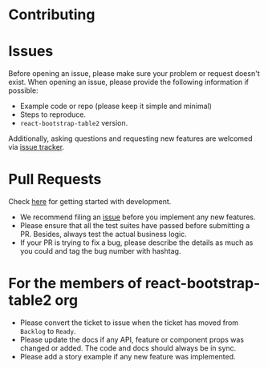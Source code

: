 # Contributing

# Issues
Before opening an issue, please make sure your problem or request doesn't exist. When opening an issue, please provide the following information if possible:

* Example code or repo (please keep it simple and minimal)
* Steps to reproduce.
* `react-bootstrap-table2` version.

Additionally, asking questions and requesting new features are welcomed via [issue tracker](https://github.com/react-bootstrap-table/react-bootstrap-table2/issues).

# Pull Requests
Check [here](./docs/development.md) for getting started with development.

* We recommend filing an [issue](https://github.com/react-bootstrap-table/react-bootstrap-table2/issues) before you implement any new features.
* Please ensure that all the test suites have passed before submitting a PR. Besides, always test the actual business logic.
* If your PR is trying to fix a bug, please describe the details as much as you could and tag the bug number with hashtag.

# For the members of react-bootstrap-table2 org
* Please convert the ticket to issue when the ticket has moved from `Backlog` to `Ready`.
* Please update the docs if any API, feature or component props was changed or added. The code and docs should always be in sync.
* Please add a story example if any new feature was implemented.